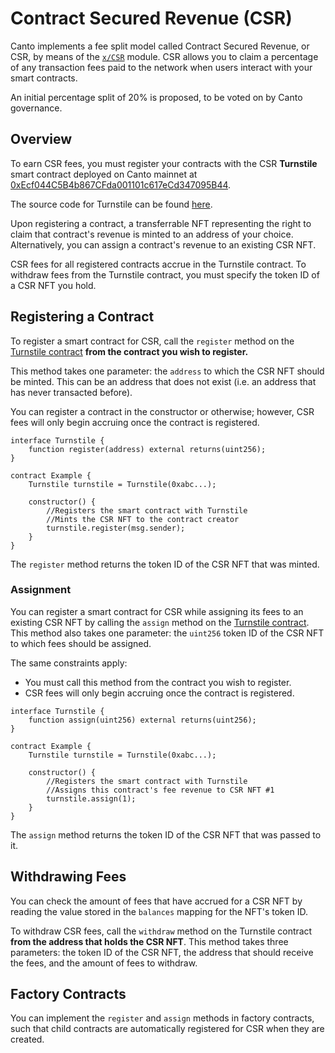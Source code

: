 # Contract Secured Revenue (CSR)

Canto implements a fee split model called Contract Secured Revenue, or CSR, by means of the [`x/CSR`](https://github.com/Canto-Network/Canto/tree/csr/x/csr) module. CSR allows you to claim a percentage of any transaction fees paid to the network when users interact with your smart contracts.

An initial percentage split of 20% is proposed, to be voted on by Canto governance.

## Overview

To earn CSR fees, you must register your contracts with the CSR **Turnstile** smart contract deployed on Canto mainnet at [0xEcf044C5B4b867CFda001101c617eCd347095B44](https://evm.explorer.canto.io/address/0xEcf044C5B4b867CFda001101c617eCd347095B44).

The source code for Turnstile can be found [here](https://github.com/Canto-Network/Canto/blob/csr/contracts/turnstile.sol).

Upon registering a contract, a transferrable NFT representing the right to claim that contract's revenue is minted to an address of your choice. Alternatively, you can assign a contract's revenue to an existing CSR NFT.

CSR fees for all registered contracts accrue in the Turnstile contract. To withdraw fees from the Turnstile contract, you must specify the token ID of a CSR NFT you hold.

## Registering a Contract <a href="#registering-a-contract" id="registering-a-contract"></a>

To register a smart contract for CSR, call the `register` method on the [Turnstile contract](https://evm.explorer.canto.io/address/0xEcf044C5B4b867CFda001101c617eCd347095B44) **from the contract you wish to register.**

This method takes one parameter: the `address` to which the CSR NFT should be minted. This can be an address that does not exist (i.e. an address that has never transacted before).

You can register a contract in the constructor or otherwise; however, CSR fees will only begin accruing once the contract is registered.

```solidity
interface Turnstile {
    function register(address) external returns(uint256);
}
    
contract Example {
    Turnstile turnstile = Turnstile(0xabc...);
    
    constructor() {
        //Registers the smart contract with Turnstile
        //Mints the CSR NFT to the contract creator
        turnstile.register(msg.sender);
    }
}
```

The `register` method returns the token ID of the CSR NFT that was minted.

### Assignment <a href="#assignment" id="assignment"></a>

You can register a smart contract for CSR while assigning its fees to an existing CSR NFT by calling the `assign` method on the [Turnstile contract](https://evm.explorer.canto.io/address/0xEcf044C5B4b867CFda001101c617eCd347095B44). This method also takes one parameter: the `uint256` token ID of the CSR NFT to which fees should be assigned.

The same constraints apply:

* You must call this method from the contract you wish to register.
* CSR fees will only begin accruing once the contract is registered.

```solidity
interface Turnstile {
    function assign(uint256) external returns(uint256);
}

contract Example {
    Turnstile turnstile = Turnstile(0xabc...);

    constructor() {
        //Registers the smart contract with Turnstile
        //Assigns this contract's fee revenue to CSR NFT #1
        turnstile.assign(1);
    }
}
```

The `assign` method returns the token ID of the CSR NFT that was passed to it.

## Withdrawing Fees <a href="#withdrawing-fees" id="withdrawing-fees"></a>

You can check the amount of fees that have accrued for a CSR NFT by reading the value stored in the `balances` mapping for the NFT's token ID.

To withdraw CSR fees, call the `withdraw` method on the Turnstile contract **from the address that holds the CSR NFT**. This method takes three parameters: the token ID of the CSR NFT, the address that should receive the fees, and the amount of fees to withdraw.

## Factory Contracts

You can implement the `register` and `assign` methods in factory contracts, such that child contracts are automatically registered for CSR when they are created.
